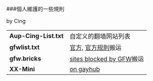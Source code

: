 ###個人維護的一些規則

by Cing

| | |
| :--- | :--- |
| **Aup-Cing-List.txt** | 自定义的翻墙网站列表 |
| **gfwlist.txt** | [官方][3], [官方规則][1]搬运 |
| **gfw.bricks** | [sites blocked by GFW][2]搬运 |
| **XX-Mini** | [on gayhub][6] |

  [1]: https://raw.githubusercontent.com/gfwlist/gfwlist/master/gfwlist.txt
  [2]: https://github.com/Leask/BRICKS/blob/master/gfw.bricks
  [3]: https://github.com/gfwlist/gfwlist
  [4]: https://us-somesky.rhcloud.com/gfw/lantern-japan-server.html
  [5]: https://github.com/dupontjoy/customization/raw/master/Rules/Autoproxy/Aup-Cing-List.txt
  [6]: https://github.com/xyuanmu/XX-Mini